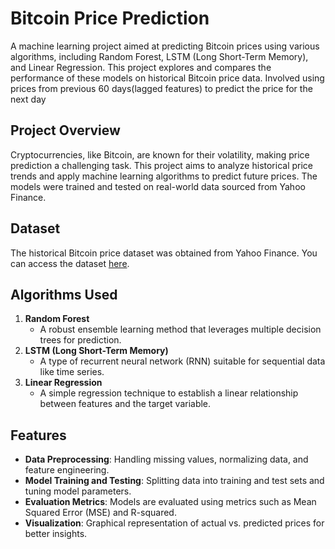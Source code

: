 # Bitcoin Price Prediction

A machine learning project aimed at predicting Bitcoin prices using various algorithms, including Random Forest, LSTM (Long Short-Term Memory), and Linear Regression. This project explores and compares the performance of these models on historical Bitcoin price data.
Involved using prices from previous 60 days(lagged features) to predict the price for the next day

## Project Overview

Cryptocurrencies, like Bitcoin, are known for their volatility, making price prediction a challenging task. This project aims to analyze historical price trends and apply machine learning algorithms to predict future prices. The models were trained and tested on real-world data sourced from Yahoo Finance.

## Dataset

The historical Bitcoin price dataset was obtained from Yahoo Finance. You can access the dataset [here](https://finance.yahoo.com/quote/BTC-USD/history/).

## Algorithms Used

1. **Random Forest**  
   - A robust ensemble learning method that leverages multiple decision trees for prediction.
2. **LSTM (Long Short-Term Memory)**  
   - A type of recurrent neural network (RNN) suitable for sequential data like time series.
3. **Linear Regression**  
   - A simple regression technique to establish a linear relationship between features and the target variable.

## Features

- **Data Preprocessing**: Handling missing values, normalizing data, and feature engineering.
- **Model Training and Testing**: Splitting data into training and test sets and tuning model parameters.
- **Evaluation Metrics**: Models are evaluated using metrics such as Mean Squared Error (MSE) and R-squared.
- **Visualization**: Graphical representation of actual vs. predicted prices for better insights.




